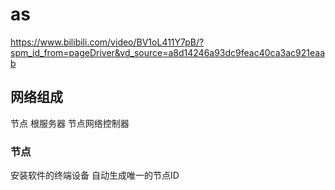 # as

<https://www.bilibili.com/video/BV1oL411Y7pB/?spm_id_from=pageDriver&vd_source=a8d14246a93dc9feac40ca3ac921eaab>

## 网络组成

节点 根服务器 节点网络控制器

### 节点

安装软件的终端设备
自动生成唯一的节点ID